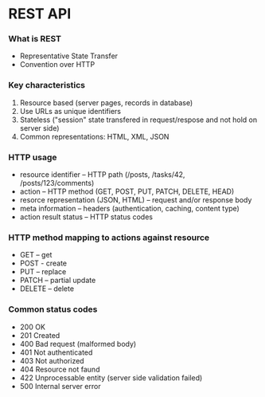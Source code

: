# REST API

### What is REST

* Representative State Transfer
* Convention over HTTP

### Key characteristics

1. Resource based \(server pages, records in database\)
2. Use URLs as unique identifiers
3. Stateless \("session" state transfered in request/respose and not hold on server side\)
4. Common representations: HTML, XML, JSON

### HTTP usage

* resource identifier – HTTP path \(/posts, /tasks/42, /posts/123/comments\)
* action – HTTP method \(GET, POST, PUT, PATCH, DELETE, HEAD\)
* resorce representation \(JSON, HTML\) – request and/or response body
* meta information – headers \(authentication, caching, content type\)
* action result status – HTTP status codes

### HTTP method mapping to actions against resource

* GET – get
* POST - create
* PUT – replace
* PATCH – partial update
* DELETE – delete

### Common status codes

* 200 OK
* 201 Created
* 400 Bad request \(malformed body\)
* 401 Not authenticated
* 403 Not authorized
* 404 Resource not faund
* 422 Unprocessable entity \(server side validation failed\)
* 500 Internal server error


